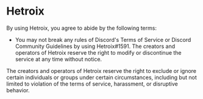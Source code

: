# Hetroix
By using Hetroix, you agree to abide by the following terms:

* You may not break any rules of Discord's Terms of Service or Discord Community Guidelines by using Hetroix#1591.
The creators and operators of Hetroix reserve the right to modify or discontinue the service at any time without notice.

The creators and operators of Hetroix reserve the right to exclude or ignore certain individuals or groups under certain circumstances, including but not limited to violation of the terms of service, harassment, or disruptive behavior.
